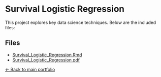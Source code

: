 # Survival Logistic Regression

This project explores key data science techniques. Below are the included files:

## Files
- [Survival_Logistic_Regression.Rmd](./Survival_Logistic_Regression.Rmd)
- [Survival_Logistic_Regression.pdf](./Survival_Logistic_Regression.pdf)

[← Back to main portfolio](../index.md)

